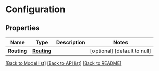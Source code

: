 # Configuration

## Properties
Name | Type | Description | Notes
------------ | ------------- | ------------- | -------------
**Routing** | [**Routing**](Routing.md) |  | [optional] [default to null]

[[Back to Model list]](../README.md#documentation-for-models) [[Back to API list]](../README.md#documentation-for-api-endpoints) [[Back to README]](../README.md)


